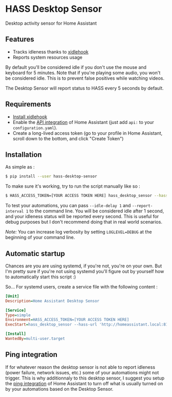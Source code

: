 # HASS Desktop Sensor

Desktop activity sensor for Home Assistant

## Features

- Tracks idleness thanks to [xidlehook](https://github.com/jD91mZM2/xidlehook)
- Reports system resources usage

By default you'll be considered idle if you don't use the mouse and keyboard for 5 minutes.
Note that if you're playing some audio, you won't be considered idle. This is to prevent
false positives while watching videos.

The Desktop Sensor will report status to HASS every 5 seconds by default.

## Requirements

- [Install xidlehook](https://github.com/jD91mZM2/xidlehook#installation)
- Enable the [API integration](https://www.home-assistant.io/integrations/api/) of Home Assistant (just add `api:` to your `configuration.yaml`).
- Create a long-lived access token (go to your profile in Home Assistant, scroll down to the bottom, and click "Create Token")

## Installation

As simple as :

```bash
$ pip install --user hass-desktop-sensor
````

To make sure it's working, try to run the script manually like so :

```bash
$ HASS_ACCESS_TOKEN=[YOUR ACCESS TOKEN HERE] hass_desktop_sensor --hass-url 'http://homeassistant.local:8123' --hass-device-name 'My Laptop'
```

To test your automations, you can pass `--idle-delay 1` and `--report-interval 1` to the command line.
You will be considered idle after 1 second, and your idleness status will be reported every second.
This is useful for debug purposes but I don't recommend doing that in real world scenarios.

*Note:* You can increase log verbosity by setting `LOGLEVEL=DEBUG` at the beginning of your command line.

## Automatic startup

Chances are you are using systemd, if you're not, you're on your own. But I'm pretty sure if you're not
using systemd you'll figure out by yourself how to automatically start this script :)

So... For systemd users, create a service file with the following content :

```ini
[Unit]
Description=Home Assistant Desktop Sensor

[Service]
Type=simple
Environment=HASS_ACCESS_TOKEN=[YOUR ACCESS TOKEN HERE]
ExecStart=hass_desktop_sensor --hass-url 'http://homeassistant.local:8123' --hass-device-name 'My Laptop'

[Install]
WantedBy=multi-user.target
```

## Ping integration

If for whatever reason the desktop sensor is not able to report idleness (power failure, network issues, etc.)
some of your automations might not trigger. This is why additionnaly to this desktop sensor, I suggest you
setup the [ping integration](https://www.home-assistant.io/integrations/ping/) of Home Assistant to turn off
what is usually turned on by your automations based on the Desktop Sensor.

